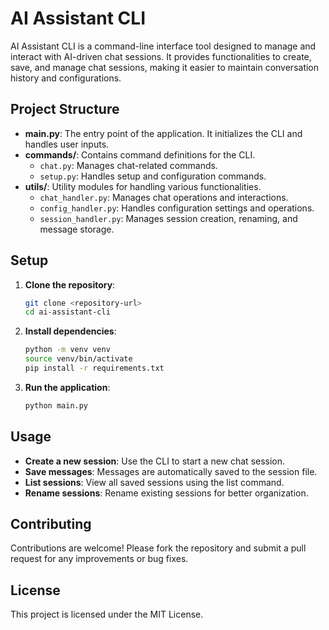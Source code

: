 # AI Assistant CLI

AI Assistant CLI is a command-line interface tool designed to manage and interact with AI-driven chat sessions. It provides functionalities to create, save, and manage chat sessions, making it easier to maintain conversation history and configurations.

## Project Structure

- **main.py**: The entry point of the application. It initializes the CLI and handles user inputs.
- **commands/**: Contains command definitions for the CLI.
  - `chat.py`: Manages chat-related commands.
  - `setup.py`: Handles setup and configuration commands.
- **utils/**: Utility modules for handling various functionalities.
  - `chat_handler.py`: Manages chat operations and interactions.
  - `config_handler.py`: Handles configuration settings and operations.
  - `session_handler.py`: Manages session creation, renaming, and message storage.

## Setup

1. **Clone the repository**:

   ```bash
   git clone <repository-url>
   cd ai-assistant-cli
   ```

2. **Install dependencies**:

   ```bash
   python -m venv venv
   source venv/bin/activate
   pip install -r requirements.txt
   ```

3. **Run the application**:
   ```bash
   python main.py
   ```

## Usage

- **Create a new session**: Use the CLI to start a new chat session.
- **Save messages**: Messages are automatically saved to the session file.
- **List sessions**: View all saved sessions using the list command.
- **Rename sessions**: Rename existing sessions for better organization.

## Contributing

Contributions are welcome! Please fork the repository and submit a pull request for any improvements or bug fixes.

## License

This project is licensed under the MIT License.
